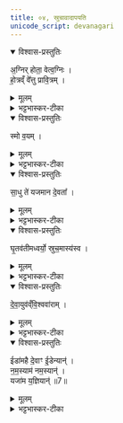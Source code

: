 ```yaml
---
title: ०४, स्रुचावादापयति
unicode_script: devanagari
---
```



<details open><summary>विश्वास-प्रस्तुतिः</summary>

अ॒ग्निर् होता॒ वेत्व॒ग्निः ।  
हो॒त्रव्ँ वे᳚त्तु प्रावि॒त्रम् ।  
</details>

<details><summary>मूलम्</summary>

अ॒ग्निर् होता॒ वेत्व॒ग्निः ।  
हो॒त्रव्ँ वे᳚त्तु प्रावि॒त्रम् ।  
</details>

<details><summary>भट्टभास्कर-टीका</summary>

1स्रुचावादापयति - अग्निर्होतेति ॥ अयमग्निः होता देवानां यष्टा वेतु पिबत्वाज्यम् । अग्निमयं होत्रं यज्ञं होतव्यं वा हविः वेत्तु यथावज्जानातु । प्रावित्रं प्रकर्षेण तर्पणं पाकं वा सर्वेषाम् ।  
</details>

<details open><summary>विश्वास-प्रस्तुतिः</summary>

स्मो व॒यम् ।  
</details>

<details><summary>मूलम्</summary>

स्मो व॒यम् ।  
</details>

<details><summary>भट्टभास्कर-टीका</summary>

किञ्च - वयमपि मनुष्यहोतारः स्मः यथा सन्तो वर्तामहे यथा सर्वदा यष्टारस्स्याम । दैवहोतृमात्रेण यागानिर्वृत्तेरित्थमुक्तम् ।  
</details>

<details open><summary>विश्वास-प्रस्तुतिः</summary>

सा॒धु ते॑ यजमान दे॒वता᳚ ।  
</details>

<details><summary>मूलम्</summary>

सा॒धु ते॑ यजमान दे॒वता᳚ ।  
</details>

<details><summary>भट्टभास्कर-टीका</summary>

हे यजमान! तव साधु साधयित्र्येव देवता अभिप्रेतस्य, साधु वाऽभिप्रेतं संपादयिष्यति संपादयतु वा ।  
</details>

<details open><summary>विश्वास-प्रस्तुतिः</summary>

घृ॒तव॑तीमध्वर्यो॒ स्रुच॒मास्य॑स्व ।  
</details>

<details><summary>मूलम्</summary>

घृ॒तव॑तीमध्वर्यो॒ स्रुच॒मास्य॑स्व ।  
</details>

<details><summary>भट्टभास्कर-टीका</summary>

हे अध्वर्यो! त्वं तदर्थं घृतवतीं घृतपूर्णां स्रुचं जुहूं आस्यस्व आदत्स्व आक्षेप आदानम् । 'उपसर्गादस्यत्योह्योर्वा वचनम्' इत्यात्मनेपदम् । स्रुचमिति सामान्येन जुहूपभृतोरभिधानम् । 'यद्द्वे इव ब्रूयात्' इति द्विवचनप्रतिषेधात् । यद्वा - जुह्वा एव ग्रहणं होमसाधनत्वात् तामेवादापयति, तदर्थत्वादितरा तामनुगच्छत्येव । 'द्वे इव' इति चार्थस्य प्रतिषेधः, न शब्दमात्रस्य, तेन द्वयोस्सामान्यग्रहणं युक्तमेव तस्याः भ्रातृव्यदेवत्यत्वात्, तस्माज्जुहूमेवादापयति ।  
</details>

<details open><summary>विश्वास-प्रस्तुतिः</summary>

दे॒वा॒युव॑व्ँवि॒श्ववा॑राम् ।  
</details>

<details><summary>मूलम्</summary>

दे॒वा॒युव॑व्ँवि॒श्ववा॑राम् ।  
</details>

<details><summary>भट्टभास्कर-टीका</summary>

देवायुवं देवानामाहुतिभिः मिश्रयित्रीम् । यौतेः क्विप् । 'ऊञ्च गमादीनाम्' इति ऊकारः ।देवान्वा भोक्तृत्वेन कामयमानाम् । 'क्याच्छन्दमि' इत्युप्रत्यये तन्वादित्वात् उवङ् । विश्ववारां विश्वेऽपि वरितारो यस्याः सर्वसिद्धिहेतुत्वात् । विश्वकालवर्तिनींवा ।  
</details>

<details open><summary>विश्वास-प्रस्तुतिः</summary>

ईडा॑महै दे॒वाꣳ ई॒डेन्यान्॑ ।  
न॒म॒स्याम॑ नम॒स्यान्॑ ।   
यजा॑म य॒ज्ञियान्॑ ॥7॥  
</details>

<details><summary>मूलम्</summary>

ईडा॑महै दे॒वाꣳ ई॒डेन्यान्॑ ।  
न॒म॒स्याम॑ नम॒स्यान्॑ ।   
यजा॑म य॒ज्ञियान्॑ ॥7॥  
</details>

<details><summary>भट्टभास्कर-टीका</summary>

ईडामहा इत्यादि । ईडेन्याः स्तोतव्याः नमस्याः परिचरणार्हाः यज्ञिया यज्ञार्हाः । 'मनुष्या वा ईडेन्याः' इति ब्राह्मणम् ॥

इति तैत्तिरीये ब्राह्मणे तृतीये पञ्चमे चतुर्थोऽनुवाकः ॥  

</details>

